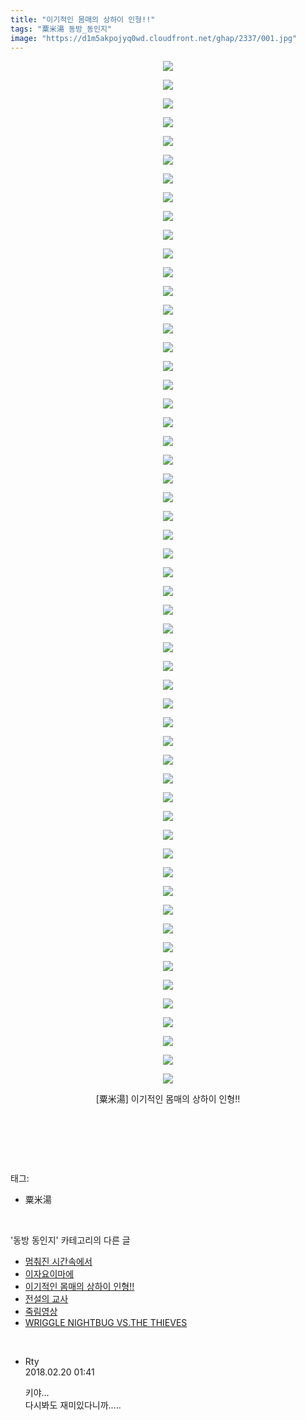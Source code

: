 ```yaml
---
title: "이기적인 몸매의 상하이 인형!!"
tags: "粟米湯 동방_동인지"
image: "https://d1m5akpojyq0wd.cloudfront.net/ghap/2337/001.jpg"
---
```

<div class="article">
<p style="text-align: center; clear: none; float: none;"><img src="{{ site.imgserver6 }}/ghap/2337/001.jpg"/></p>
<p style="text-align: center; clear: none; float: none;"><img src="{{ site.imgserver6 }}/ghap/2337/002.jpg"/></p>
<p style="text-align: center; clear: none; float: none;"><img src="{{ site.imgserver6 }}/ghap/2337/003.jpg"/></p>
<p style="text-align: center; clear: none; float: none;"><img src="{{ site.imgserver6 }}/ghap/2337/004.jpg"/></p>
<p style="text-align: center; clear: none; float: none;"><img src="{{ site.imgserver6 }}/ghap/2337/005.jpg"/></p>
<p style="text-align: center; clear: none; float: none;"><img src="{{ site.imgserver6 }}/ghap/2337/006.jpg"/></p>
<p style="text-align: center; clear: none; float: none;"><img src="{{ site.imgserver6 }}/ghap/2337/007.jpg"/></p>
<p style="text-align: center; clear: none; float: none;"><img src="{{ site.imgserver6 }}/ghap/2337/008.jpg"/></p>
<p style="text-align: center; clear: none; float: none;"><img src="{{ site.imgserver6 }}/ghap/2337/009.jpg"/></p>
<p style="text-align: center; clear: none; float: none;"><img src="{{ site.imgserver6 }}/ghap/2337/010.jpg"/></p>
<p style="text-align: center; clear: none; float: none;"><img src="{{ site.imgserver6 }}/ghap/2337/011.jpg"/></p>
<p style="text-align: center; clear: none; float: none;"><img src="{{ site.imgserver6 }}/ghap/2337/012.jpg"/></p>
<p style="text-align: center; clear: none; float: none;"><img src="{{ site.imgserver6 }}/ghap/2337/013.jpg"/></p>
<p style="text-align: center; clear: none; float: none;"><img src="{{ site.imgserver6 }}/ghap/2337/014.jpg"/></p>
<p style="text-align: center; clear: none; float: none;"><img src="{{ site.imgserver6 }}/ghap/2337/015.jpg"/></p>
<p style="text-align: center; clear: none; float: none;"><img src="{{ site.imgserver6 }}/ghap/2337/016.jpg"/></p>
<p style="text-align: center; clear: none; float: none;"><img src="{{ site.imgserver6 }}/ghap/2337/017.jpg"/></p>
<p style="text-align: center; clear: none; float: none;"><img src="{{ site.imgserver6 }}/ghap/2337/018.jpg"/></p>
<p style="text-align: center; clear: none; float: none;"><img src="{{ site.imgserver6 }}/ghap/2337/019.jpg"/></p>
<p style="text-align: center; clear: none; float: none;"><img src="{{ site.imgserver6 }}/ghap/2337/020.jpg"/></p>
<p style="text-align: center; clear: none; float: none;"><img src="{{ site.imgserver6 }}/ghap/2337/021.jpg"/></p>
<p style="text-align: center; clear: none; float: none;"><img src="{{ site.imgserver6 }}/ghap/2337/022.jpg"/></p>
<p style="text-align: center; clear: none; float: none;"><img src="{{ site.imgserver6 }}/ghap/2337/023.jpg"/></p>
<p style="text-align: center; clear: none; float: none;"><img src="{{ site.imgserver6 }}/ghap/2337/024.jpg"/></p>
<p style="text-align: center; clear: none; float: none;"><img src="{{ site.imgserver6 }}/ghap/2337/025.jpg"/></p>
<p style="text-align: center; clear: none; float: none;"><img src="{{ site.imgserver6 }}/ghap/2337/026.jpg"/></p>
<p style="text-align: center; clear: none; float: none;"><img src="{{ site.imgserver6 }}/ghap/2337/027.jpg"/></p>
<p style="text-align: center; clear: none; float: none;"><img src="{{ site.imgserver6 }}/ghap/2337/028.jpg"/></p>
<p style="text-align: center; clear: none; float: none;"><img src="{{ site.imgserver6 }}/ghap/2337/029.jpg"/></p>
<p style="text-align: center; clear: none; float: none;"><img src="{{ site.imgserver6 }}/ghap/2337/030.jpg"/></p>
<p style="text-align: center; clear: none; float: none;"><img src="{{ site.imgserver6 }}/ghap/2337/031.jpg"/></p>
<p style="text-align: center; clear: none; float: none;"><img src="{{ site.imgserver6 }}/ghap/2337/032.jpg"/></p>
<p style="text-align: center; clear: none; float: none;"><img src="{{ site.imgserver6 }}/ghap/2337/033.jpg"/></p>
<p style="text-align: center; clear: none; float: none;"><img src="{{ site.imgserver6 }}/ghap/2337/034.jpg"/></p>
<p style="text-align: center; clear: none; float: none;"><img src="{{ site.imgserver6 }}/ghap/2337/035.jpg"/></p>
<p style="text-align: center; clear: none; float: none;"><img src="{{ site.imgserver6 }}/ghap/2337/036.jpg"/></p>
<p style="text-align: center; clear: none; float: none;"><img src="{{ site.imgserver6 }}/ghap/2337/037.jpg"/></p>
<p style="text-align: center; clear: none; float: none;"><img src="{{ site.imgserver6 }}/ghap/2337/038.jpg"/></p>
<p style="text-align: center; clear: none; float: none;"><img src="{{ site.imgserver6 }}/ghap/2337/039.jpg"/></p>
<p style="text-align: center; clear: none; float: none;"><img src="{{ site.imgserver6 }}/ghap/2337/040.jpg"/></p>
<p style="text-align: center; clear: none; float: none;"><img src="{{ site.imgserver6 }}/ghap/2337/041.jpg"/></p>
<p style="text-align: center; clear: none; float: none;"><img src="{{ site.imgserver6 }}/ghap/2337/042.jpg"/></p>
<p style="text-align: center; clear: none; float: none;"><img src="{{ site.imgserver6 }}/ghap/2337/043.jpg"/></p>
<p style="text-align: center; clear: none; float: none;"><img src="{{ site.imgserver6 }}/ghap/2337/044.jpg"/></p>
<p style="text-align: center; clear: none; float: none;"><img src="{{ site.imgserver6 }}/ghap/2337/045.jpg"/></p>
<p style="text-align: center; clear: none; float: none;"><img src="{{ site.imgserver6 }}/ghap/2337/046.jpg"/></p>
<p style="text-align: center; clear: none; float: none;"><img src="{{ site.imgserver6 }}/ghap/2337/047.jpg"/></p>
<p style="text-align: center; clear: none; float: none;"><img src="{{ site.imgserver6 }}/ghap/2337/048.jpg"/></p>
<p style="text-align: center; clear: none; float: none;"><img src="{{ site.imgserver6 }}/ghap/2337/049.jpg"/></p>
<p style="text-align: center; clear: none; float: none;"><img src="{{ site.imgserver6 }}/ghap/2337/050.jpg"/></p>
<p style="text-align: center; clear: none; float: none;"><img src="{{ site.imgserver6 }}/ghap/2337/051.jpg"/></p>
<p style="text-align: center; clear: none; float: none;"><img src="{{ site.imgserver6 }}/ghap/2337/052.jpg"/></p>
<p style="text-align: center; clear: none; float: none;"><img src="{{ site.imgserver6 }}/ghap/2337/053.jpg"/></p>
<p style="text-align: center; clear: none; float: none;"><img src="{{ site.imgserver6 }}/ghap/2337/054.jpg"/></p>
<p style="text-align: center; clear: none; float: none;"><img src="{{ site.imgserver6 }}/ghap/2337/055.jpg"/></p>
<p style="text-align: center; clear: none; float: none;">[粟米湯] 이기적인 몸매의 상하이 인형!!</p>
<p style="text-align: center; clear: none; float: none;"><br/></p>
<p><br/></p>
</div><br/>
<div class="tagTrail">
<p>태그: </p>
<ul>
<li>粟米湯</li>
</ul>
</div><br/>
<div class="another">
<p>'동방 동인지' 카테고리의 다른 글</p>
<ul>
<li><a href="/ghap_2339">멈춰진 시간속에서</a></li>
<li><a href="/ghap_2338">이자요이마에</a></li>
<li><a href="/ghap_2337">이기적인 몸매의 상하이 인형!!</a></li>
<li><a href="/ghap_2336">전설의 교사</a></li>
<li><a href="/ghap_2335">죽림영상</a></li>
<li><a href="/ghap_2334">WRIGGLE NIGHTBUG VS.THE THIEVES</a></li>
</ul>
</div><br/>
<div class="cb_module cb_fluid">
<div class="cb_wrt cb_profile">
<div class="comment">
<ul>
<li class="cb_thumb_off" id="comment15202889">
<div class="cb_comment_area">
<div class="cb_info_area">
<div class="cb_section">
<span class="cb_nick_name">Rty</span>
</div>
<div class="cb_section">
<span class="cb_date">2018.02.20 01:41 </span>
</div>
</div>
<div class="cb_dsc_comment">
<p class="cb_dsc">
											키야...<br/>
다시봐도 재미있다니까.....
										</p>
</div>
</div></li>
</ul>
</div>
</div><!-- commentList close -->
</div><br/>
